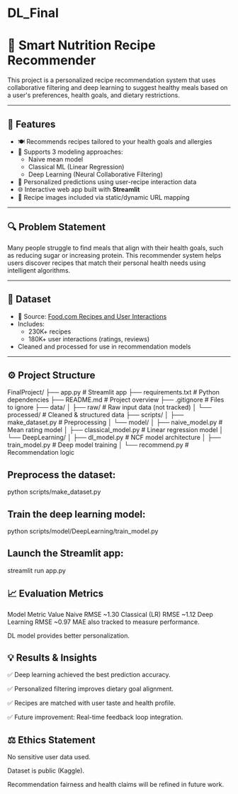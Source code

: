 # DL_Final
# 🥦 Smart Nutrition Recipe Recommender

This project is a personalized recipe recommendation system that uses collaborative filtering and deep learning to suggest healthy meals based on a user's preferences, health goals, and dietary restrictions.

---

## 📌 Features

- 🍽 Recommends recipes tailored to your health goals and allergies
- 🤖 Supports 3 modeling approaches:
  - Naive mean model
  - Classical ML (Linear Regression)
  - Deep Learning (Neural Collaborative Filtering)
- 🧠 Personalized predictions using user-recipe interaction data
- 🌐 Interactive web app built with **Streamlit**
- 📸 Recipe images included via static/dynamic URL mapping

---

## 🔍 Problem Statement

Many people struggle to find meals that align with their health goals, such as reducing sugar or increasing protein. This recommender system helps users discover recipes that match their personal health needs using intelligent algorithms.

---

## 🧬 Dataset

- 📂 Source: [Food.com Recipes and User Interactions](https://www.kaggle.com/datasets/shuyangli94/food-com-recipes-and-user-interactions)
- Includes:
  - 230K+ recipes
  - 180K+ user interactions (ratings, reviews)
- Cleaned and processed for use in recommendation models

---

## ⚙️ Project Structure
FinalProject/ ├── app.py # Streamlit app ├── requirements.txt # Python dependencies ├── README.md # Project overview ├── .gitignore # Files to ignore ├── data/ │ ├── raw/ # Raw input data (not tracked) │ └── processed/ # Cleaned & structured data ├── scripts/ │ ├── make_dataset.py # Preprocessing │ └── model/ │ ├── naive_model.py # Mean rating model │ ├── classical_model.py # Linear regression model │ └── DeepLearning/ │ ├── dl_model.py # NCF model architecture │ ├── train_model.py # Deep model training │ └── recommend.py # Recommendation logic


## Preprocess the dataset:
python scripts/make_dataset.py


## Train the deep learning model:
python scripts/model/DeepLearning/train_model.py


## Launch the Streamlit app:
streamlit run app.py


## 📈 Evaluation Metrics

Model	Metric	Value
Naive	RMSE	~1.30
Classical (LR)	RMSE	~1.12
Deep Learning	RMSE	~0.97
MAE also tracked to measure performance.

DL model provides better personalization.

## 💡 Results & Insights
✅ Deep learning achieved the best prediction accuracy.

✅ Personalized filtering improves dietary goal alignment.

✅ Recipes are matched with user taste and health profile.

✅ Future improvement: Real-time feedback loop integration.

## ⚖️ Ethics Statement
No sensitive user data used.

Dataset is public (Kaggle).

Recommendation fairness and health claims will be refined in future work.


